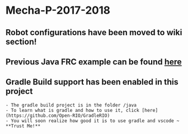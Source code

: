 # Mecha-P-2017-2018
## Robot configurations have been moved to wiki section!  
## Previous Java FRC example can be found [here](https://github.com/Leo428/JavaMomentum)
## Gradle Build support has been enabled in this project
    - The gradle build project is in the folder /java
    - To learn what is gradle and how to use it, click [here](https://github.com/Open-RIO/GradleRIO)
    - You will soon realize how good it is to use gradle and vscode ~ **Trust Me!**
